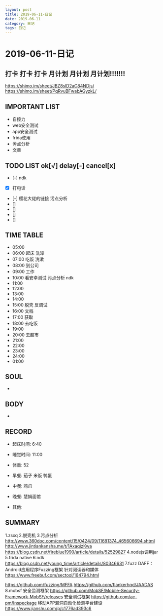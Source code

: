 ```yaml
---
layout: post
title: 2019-06-11-日记
date: 2019-06-11
category: 日记
tags: 日记
---
```

# 2019-06-11-日记
## 打卡 打卡 打卡 月计划 月计划 月计划!!!!!!!
https://shimo.im/sheet/JBZ8slD2aC84NDjs/
https://shimo.im/sheet/PqRvuBFwabAGyzkL/
 
## IMPORTANT LIST
 
* 自控力
* web安全测试
* app安全测试
* frida使用
* 污点分析
* 文章
 
## TODO LIST ok[√] delay[-]  cancel[x]
 
* [-] ndk
* [x] 打电话
* [-] 樱花大佬的链接 污点分析
* [] 
* [] 
* [] 
* [] 
 
## TIME TABLE
 
* 05:00 
* 06:00 起床 洗澡
* 07:00 吃饭 洗漱
* 08:00 到公司
* 09:00 工作
* 10:00 看安卓测试 污点分析 ndk
* 11:00 
* 12:00 
* 13:00 
* 14:00 
* 15:00 脱壳 反调试 
* 16:00 文档
* 17:00 获取
* 18:00 去吃饭
* 19:00 
* 20:00 去超市
* 21:00 
* 22:00 
* 23:00 
* 24:00 
* 01:00 
 
## SOUL
 
* 
 
## BODY
 
* 
 
## RECORD
 
* 起床时间:  6:40
* 睡觉时间:  11:00
 
* 体重:  52
 
* 早餐:  茄子 米饭 鸭蛋
* 中餐:  鸡爪
* 晚餐:  慧娟面馆
* 其他:  
 
## SUMMARY

1.zsxq
2.脱壳机
3.污点分析
http://www.360doc.com/content/15/0424/09/11681374_465606694.shtml
http://www.jintiankansha.me/t/1AxaqizKwa
https://blog.csdn.net/fireblue1990/article/details/52529827
4.nodejs调用jar
5.frida native
6.ndk https://blog.csdn.net/young_time/article/details/80346631
7.fuzz
DAFF：Android应用程序Fuzzing框架
针对阅读器和媒体
https://www.freebuf.com/sectool/164794.html

https://github.com/fuzzing/MFFA
https://github.com/flankerhqd/JAADAS
8.mobsf 安全监测框架
https://github.com/MobSF/Mobile-Security-Framework-MobSF/releases
安全测试框架
https://github.com/ac-pm/Inspeckage
移动APP漏洞自动化检测平台建设
https://www.jianshu.com/p/c1776ad393c6
 
 
